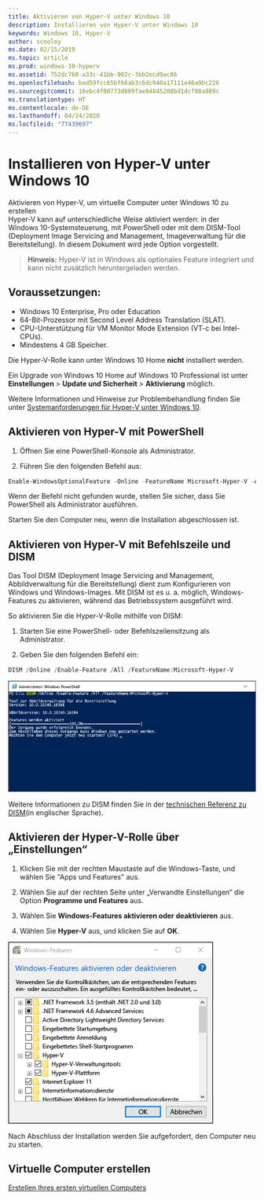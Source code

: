 ```yaml
---
title: Aktivieren von Hyper-V unter Windows 10
description: Installieren von Hyper-V unter Windows 10
keywords: Windows 10, Hyper-V
author: scooley
ms.date: 02/15/2019
ms.topic: article
ms.prod: windows-10-hyperv
ms.assetid: 752dc760-a33c-41bb-902c-3bb2ecd9ac86
ms.openlocfilehash: bad59fcc65bf66ab3c6dc940a17111e46a9bc226
ms.sourcegitcommit: 16ebc4f00773d809fae84845208bd1dcf08a889c
ms.translationtype: HT
ms.contentlocale: de-DE
ms.lasthandoff: 04/24/2020
ms.locfileid: "77439697"
---
```

# <a name="install-hyper-v-on-windows-10"></a>Installieren von Hyper-V unter Windows 10

Aktivieren von Hyper-V, um virtuelle Computer unter Windows 10 zu erstellen  
Hyper-V kann auf unterschiedliche Weise aktiviert werden: in der Windows 10-Systemsteuerung, mit PowerShell oder mit dem DISM-Tool (Deployment Image Servicing and Management, Imageverwaltung für die Bereitstellung). In diesem Dokument wird jede Option vorgestellt.

> **Hinweis:**  Hyper-V ist in Windows als optionales Feature integriert und kann nicht zusätzlich heruntergeladen werden.

## <a name="check-requirements"></a>Voraussetzungen:

* Windows 10 Enterprise, Pro oder Education
* 64-Bit-Prozessor mit Second Level Address Translation (SLAT).
* CPU-Unterstützung für VM Monitor Mode Extension (VT-c bei Intel-CPUs).
* Mindestens 4 GB Speicher.

Die Hyper-V-Rolle kann unter Windows 10 Home **nicht** installiert werden.

Ein Upgrade von Windows 10 Home auf Windows 10 Professional ist unter **Einstellungen** > **Update und Sicherheit** > **Aktivierung** möglich.

Weitere Informationen und Hinweise zur Problembehandlung finden Sie unter [Systemanforderungen für Hyper-V unter Windows 10](../reference/hyper-v-requirements.md).

## <a name="enable-hyper-v-using-powershell"></a>Aktivieren von Hyper-V mit PowerShell

1. Öffnen Sie eine PowerShell-Konsole als Administrator.

2. Führen Sie den folgenden Befehl aus:

  ```powershell
  Enable-WindowsOptionalFeature -Online -FeatureName Microsoft-Hyper-V -All
  ```

  Wenn der Befehl nicht gefunden wurde, stellen Sie sicher, dass Sie PowerShell als Administrator ausführen.

Starten Sie den Computer neu, wenn die Installation abgeschlossen ist.

## <a name="enable-hyper-v-with-cmd-and-dism"></a>Aktivieren von Hyper-V mit Befehlszeile und DISM

Das Tool DISM (Deployment Image Servicing and Management, Abbildverwaltung für die Bereitstellung) dient zum Konfigurieren von Windows und Windows-Images.  Mit DISM ist es u. a. möglich, Windows-Features zu aktivieren, während das Betriebssystem ausgeführt wird.

So aktivieren Sie die Hyper-V-Rolle mithilfe von DISM:

1. Starten Sie eine PowerShell- oder Befehlszeilensitzung als Administrator.

1. Geben Sie den folgenden Befehl ein:

  ```powershell
  DISM /Online /Enable-Feature /All /FeatureName:Microsoft-Hyper-V
  ```

  ![Konsolenfenster zeigt, dass Hyper-V aktiviert ist.](media/dism_upd.png)

Weitere Informationen zu DISM finden Sie in der [technischen Referenz zu DISM](<https://docs.microsoft.com/previous-versions/windows/it-pro/windows-8.1-and-8/hh824821(v=win.10)>)(in englischer Sprache).

## <a name="enable-the-hyper-v-role-through-settings"></a>Aktivieren der Hyper-V-Rolle über „Einstellungen“

1. Klicken Sie mit der rechten Maustaste auf die Windows-Taste, und wählen Sie "Apps und Features" aus.

2. Wählen Sie auf der rechten Seite unter „Verwandte Einstellungen“ die Option **Programme und Features** aus. 

3. Wählen Sie **Windows-Features aktivieren oder deaktivieren** aus.

4. Wählen Sie **Hyper-V** aus, und klicken Sie auf **OK**.

![Dialogfeld „Windows-Programme und -Features“](media/enable_role_upd.png)

Nach Abschluss der Installation werden Sie aufgefordert, den Computer neu zu starten.

## <a name="make-virtual-machines"></a>Virtuelle Computer erstellen

[Erstellen Ihres ersten virtuellen Computers](quick-create-virtual-machine.md)

